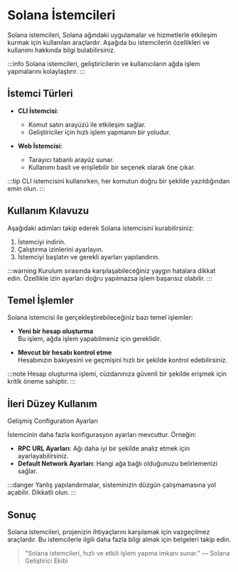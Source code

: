# Solana İstemcileri

Solana istemcileri, Solana ağındaki uygulamalar ve hizmetlerle etkileşim kurmak için kullanılan araçlardır. Aşağıda bu istemcilerin özellikleri ve kullanımı hakkında bilgi bulabilirsiniz.

:::info 
Solana istemcileri, geliştiricilerin ve kullanıcıların ağda işlem yapmalarını kolaylaştırır.
:::

## İstemci Türleri

- **CLI İstemcisi**: 
  - Komut satırı arayüzü ile etkileşim sağlar. 
  - Geliştiriciler için hızlı işlem yapmanın bir yoludur.
  
- **Web İstemcisi**: 
  - Tarayıcı tabanlı arayüz sunar. 
  - Kullanımı basit ve erişilebilir bir seçenek olarak öne çıkar.

:::tip 
CLI istemcisini kullanırken, her komutun doğru bir şekilde yazıldığından emin olun.
:::

## Kullanım Kılavuzu

Aşağıdaki adımları takip ederek Solana istemcisini kurabilirsiniz:

1. İstemciyi indirin.
2. Çalıştırma izinlerini ayarlayın.
3. İstemciyi başlatın ve gerekli ayarları yapılandırın.

:::warning 
Kurulum sırasında karşılaşabileceğiniz yaygın hatalara dikkat edin. Özellikle izin ayarları doğru yapılmazsa işlem başarısız olabilir.
:::

## Temel İşlemler

Solana istemcisi ile gerçekleştirebileceğiniz bazı temel işlemler:

- **Yeni bir hesap oluşturma**  
  Bu işlem, ağda işlem yapabilmeniz için gereklidir.
  
- **Mevcut bir hesabı kontrol etme**  
  Hesabınızın bakiyesini ve geçmişini hızlı bir şekilde kontrol edebilirsiniz.

:::note 
Hesap oluşturma işlemi, cüzdanınıza güvenli bir şekilde erişmek için kritik öneme sahiptir.
:::

## İleri Düzey Kullanım


Gelişmiş Configuration Ayarları

İstemcinin daha fazla konfigurasyon ayarları mevcuttur. Örneğin:

- **RPC URL Ayarları**: Ağı daha iyi bir şekilde analiz etmek için ayarlayabilirsiniz.
- **Default Network Ayarları**: Hangi ağa bağlı olduğunuzu belirlemenizi sağlar.



:::danger 
Yanlış yapılandırmalar, sisteminizin düzgün çalışmamasına yol açabilir. Dikkatli olun.
:::

## Sonuç

Solana istemcileri, projenizin ihtiyaçlarını karşılamak için vazgeçilmez araçlardır. Bu istemcilerle ilgili daha fazla bilgi almak için belgeleri takip edin.

> "Solana istemcileri, hızlı ve etkili işlem yapma imkanı sunar." 
> — Solana Geliştirici Ekibi